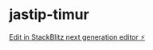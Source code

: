 # jastip-timur

[Edit in StackBlitz next generation editor ⚡️](https://stackblitz.com/~/github.com/zanwaar/jastip-timur)